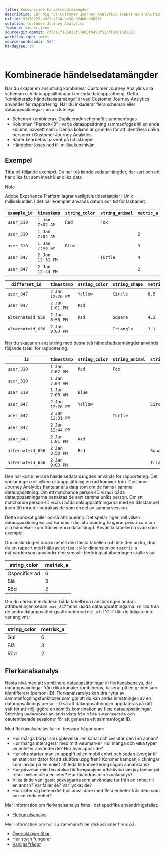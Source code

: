```yaml
---
title: Kombinerade händelsedatamängder
description: Lär dig hur Customer Journey Analytics skapar en anslutning genom att kombinera datauppsättningar.
exl-id: 9f678225-a9f3-4134-be38-924b8de8d57f
solution: Customer Journey Analytics
feature: Connections
source-git-commit: cf6da1f126933f17e05fb458f52dff93c1601891
workflow-type: tm+mt
source-wordcount: '584'
ht-degree: 1%

---
```



# Kombinerade händelsedatamängder

När du skapar en anslutning kombinerar Customer Journey Analytics alla scheman och datauppsättningar i en enda datauppsättning. Detta &#39;kombinerade händelsedatamängd&#39; är vad Customer Journey Analytics använder för rapportering. När du inkluderar flera scheman eller datauppsättningar i en anslutning:

* Scheman kombineras. Duplicerade schemafält sammanfogas.
* Kolumnen &quot;Person-ID&quot; i varje datauppsättning sammanfogas till en enda kolumn, oavsett namn. Denna kolumn är grunden för att identifiera unika personer i Customer Journey Analytics.
* Rader bearbetas baserat på tidsstämpel.
* Händelser löses ned till millisekundnivån.

## Exempel

Titta på följande exempel. Du har två händelsedatamängder, där vart och ett har olika fält som innehåller olika data.

>[!NOTE]
>
>Adobe Experience Platform lagrar vanligtvis tidsstämplar i Unix millisekunder. I det här exemplet används datum och tid för läsbarhet.

| `example_id` | `timestamp` | `string_color` | `string_animal` | `metric_a` |
| --- | --- | --- | --- | --- |
| `user_310` | `1 Jan 7:02 AM` | `Red` | `Fox` | |
| `user_310` | `1 Jan 7:04 AM` | | | `2` |
| `user_310` | `1 Jan 7:08 AM` | `Blue` | | `3` |
| `user_847` | `2 Jan 12:31 PM` | | `Turtle` | `4` |
| `user_847` | `2 Jan 12:44 PM` | | | `2` |

| `different_id` | `timestamp` | `string_color` | `string_shape` | `metric_b` |
| --- | --- | --- | --- | --- |
| `user_847` | `2 Jan 12:26 PM` | `Yellow` | `Circle` | `8.5` |
| `user_847` | `2 Jan 1:01 PM` | `Red` | | |
| `alternateid_656` | `2 Jan 8:58 PM` | `Red` | `Square` | `4.2` |
| `alternateid_656` | `2 Jan 9:03 PM` | | `Triangle` | `3.1` |

När du skapar en anslutning med dessa två händelsedatamängder används följande tabell för rapportering.

| `id` | `timestamp` | `string_color` | `string_animal` | `string_shape` | `metric_a` | `metric_b` |
| --- | --- | --- | --- | --- | --- | --- |
| `user_310` | `1 Jan 7:02 AM` | `Red` | `Fox` | | | |
| `user_310` | `1 Jan 7:04 AM` | | | | `2` | |
| `user_310` | `1 Jan 7:08 AM` | `Blue` | | | `3` | |
| `user_847` | `2 Jan 12:26 PM` | `Yellow` | | `Circle` | | `8.5` |
| `user_847` | `2 Jan 12:31 PM` | | `Turtle` | | `4` | |
| `user_847` | `2 Jan 12:44 PM` | | | | `2` | |
| `user_847` | `2 Jan 1:01 PM` | `Red` | | | | |
| `alternateid_656` | `2 Jan 8:58 PM` | `Red` | | `Square` | | `4.2` |
| `alternateid_656` | `2 Jan 9:03 PM` | | | `Triangle` | | `3.1` |

Den här kombinerade händelsedatamängden används för rapportering. Det spelar ingen roll vilken datauppsättning en rad kommer från. Customer Journey Analytics hanterar alla data som om de fanns i samma datauppsättning. Om ett matchande person-ID visas i båda datauppsättningarna betraktas de som samma unika person. Om ett matchande person-ID visas i båda datauppsättningarna med en tidsstämpel inom 30 minuter betraktas de som en del av samma session.

Detta koncept gäller också attribuering. Det spelar ingen roll vilken datauppsättning en rad kommer från. attribuering fungerar precis som om alla händelser kom från en enda datamängd. Använda tabellerna ovan som exempel:

Om anslutningen bara innehöll den första tabellen och inte den andra, drar du en rapport med hjälp av `string_color` dimension och `metric_a` mätvärden som använder den senaste beröringsattribueringen skulle visa:

| string_color | metrisk_a |
| --- | --- |
| Ospecificerad | 6 |
| Blå | 3 |
| Röd | 2 |

Om du däremot inkluderar båda tabellerna i anslutningen ändras attribueringen sedan `user_847` finns i båda datauppsättningarna. En rad från de andra datauppsättningsattributen `metric_a` till &#39;Gul&#39; där de tidigare inte var angivna:

| string_color | metrisk_a |
| --- | --- |
| Gul | 6 |
| Blå | 3 |
| Röd | 2 |

## Flerkanalsanalys

Nästa nivå med att kombinera datauppsättningar är flerkanalsanalys, där datauppsättningar från olika kanaler kombineras, baserat på en gemensam identifierare (person-ID). Flerkanalsanalys kan dra nytta av sammanfogningsfunktioner som gör att du kan ändra inmatningen av en datauppsättnings person-ID så att datauppsättningen uppdateras på rätt sätt för att möjliggöra en sömlös kombination av flera datauppsättningar. Stitching undersöker användardata från både autentiserade och oautentiserade sessioner för att generera ett sammanfogat ID.

Med flerkanalsanalys kan ni besvara frågor som:

* Hur många börjar sin upplevelse i en kanal och avslutar den i en annan?
* Hur många interagerar med mitt varumärke? Hur många och vilka typer av enheter använder de? Hur överlappar de?
* Hur ofta startar man en uppgift på en mobil enhet och sedan övergår till en stationär dator för att slutföra uppgiften? Kommer kampanjklickningar som landar på en enhet att leda till konvertering någon annanstans?
* Hur påverkar min förståelse för kampanjens effektivitet om jag tänker på resor mellan olika enheter? Hur förändras min kanalanalys?
* Vilka är de vanligaste sökvägarna som användare tar från en enhet till en annan? Var faller de? Var lyckas de?
* Hur skiljer sig beteendet hos användare med flera enheter från dem som har en enda enhet?


Mer information om flerkanalsanalys finns i det specifika användningsfallet:

* [Flerkanalsanalys](../use-cases/cross-channel/cross-channel.md)

Mer information om hur du sammanställer diskussioner finns på:

* [Översikt över titlar](/help/stitching/overview.md)
* [Hur stygn fungerar](../stitching/explained.md)
* [Vanliga frågor](/help/stitching/faq.md)

